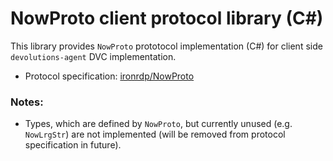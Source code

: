 NowProto client protocol library (C#)
=====================================

This library provides `NowProto` prototocol implementation (C#) for client
side `devolutions-agent` DVC implementation.

- Protocol specification: [ironrdp/NowProto](https://github.com/Devolutions/IronRDP/blob/master/docs/NOW-spec.md)

### Notes:
- Types, which are defined by `NowProto`, but currently unused (e.g. `NowLrgStr`) are not implemented (will be removed from protocol specification in future).
